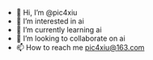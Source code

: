 - 👋 Hi, I’m @pic4xiu
- 👀 I’m interested in ai
- 🌱 I’m currently learning ai
- 💞️ I’m looking to collaborate on ai
- 📫 How to reach me pic4xiu@163.com

<!---
pic4xiu/pic4xiu is a ✨ special ✨ repository because its `README.md` (this file) appears on your GitHub profile.
You can click the Preview link to take a look at your changes.
--->
